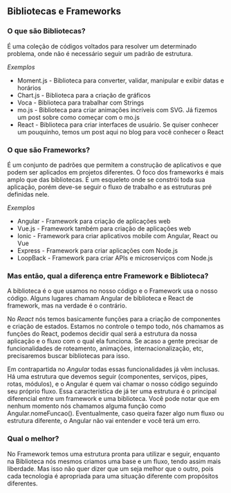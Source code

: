  ## Bibliotecas e Frameworks

  ### O que são Bibliotecas?

É uma coleção de códigos voltados para resolver um determinado problema, onde não é necessário seguir um padrão de estrutura.

<i>Exemplos</i>

 * Moment.js - Biblioteca para converter, validar, manipular e exibir datas e horários
 * Chart.js - Biblioteca para a criação de gráficos
 * Voca - Biblioteca para trabalhar com Strings
 * mo.js - Biblioteca para criar animações incríveis com SVG. Já fizemos um post sobre como começar com o mo.js
 * React - Biblioteca para criar interfaces de usuário. Se quiser conhecer um pouquinho, temos um post aqui no blog para você conhecer o React

  ### O que são Frameworks?

É um conjunto de padrões que permitem a construção de aplicativos e que podem ser aplicados em projetos diferentes. O foco dos frameworks é mais amplo que das bibliotecas.
É um esqueleto onde se constrói toda sua aplicação, porém deve-se seguir o fluxo de trabalho e as estruturas pré definidas nele.

<i>Exemplos</i>

 * Angular - Framework para criação de aplicações web
 * Vue.js - Framework também para criação de aplicações web
 * Ionic - Framework para criar aplicativos mobile com Angular, React ou Vue
 * Express - Framework para criar aplicações com Node.js
 * LoopBack - Framework para criar APIs e microserviços com Node.js

  ### Mas então, qual a diferença entre Framework e Biblioteca?
  
A biblioteca é o que usamos no nosso código e o Framework usa o nosso código. Alguns lugares chamam Angular de biblioteca e React de framework, mas na verdade é o contrário.

No <i>React</i> nós temos basicamente funções para a criação de componentes e criação de estados. Estamos no controle o tempo todo, nós chamamos as funções do React, podemos decidir qual será a estrutura da nossa aplicação e o fluxo com o qual ela funciona. Se acaso a gente precisar de funcionalidades de roteamento, animações, internacionalização, etc, precisaremos buscar bibliotecas para isso.

Em contrapartida no <i>Angular</i> todas essas funcionalidades já vêm inclusas. Há uma estrutura que devemos seguir (componentes, serviços, pipes, rotas, módulos), e o Angular é quem vai chamar o nosso código seguindo seu próprio fluxo. Essa característica de já ter uma estrutura é o principal diferencial entre um framework e uma biblioteca. Você pode notar que em nenhum momento nós chamamos alguma função como Angular.nomeFuncao(). Eventualmente, caso queira fazer algo num fluxo ou estrutura diferente, o Angular não vai entender e você terá um erro.

  ### Qual o melhor?
  
No Framework temos uma estrutura pronta para utilizar e seguir, enquanto na Biblioteca nós mesmos criamos uma base e um fluxo, tendo assim mais liberdade. Mas isso não quer dizer que um seja melhor que o outro, pois cada tecnologia é apropriada para uma situação diferente com propósitos diferentes.
